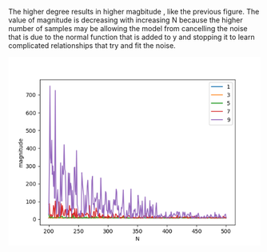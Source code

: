 The higher degree results in higher magbitude , like the previous figure. The value of magnitude is decreasing with increasing N because the higher number of samples may be allowing the model from cancelling the noise that is due to the normal function that is added to y and stopping it to learn complicated relationships that try and fit the noise.

![](./images/Q56/q6.png)